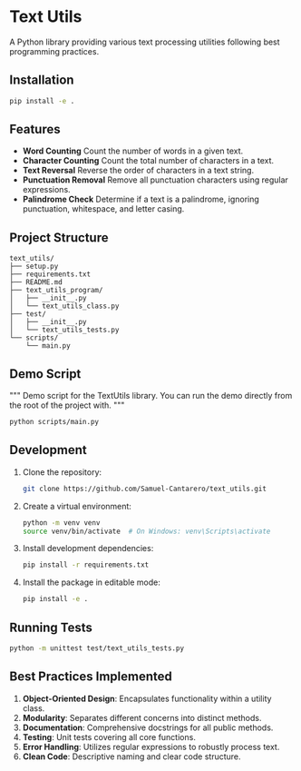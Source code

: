 # Text Utils

A Python library providing various text processing utilities following best programming practices.

## Installation

```bash
pip install -e .
```

## Features

* **Word Counting**
  Count the number of words in a given text.
* **Character Counting**
  Count the total number of characters in a text.
* **Text Reversal**
  Reverse the order of characters in a text string.
* **Punctuation Removal**
  Remove all punctuation characters using regular expressions.
* **Palindrome Check**
  Determine if a text is a palindrome, ignoring punctuation, whitespace, and letter casing.

## Project Structure

```
text_utils/
├── setup.py
├── requirements.txt
├── README.md
├── text_utils_program/
│   ├── __init__.py
│   └── text_utils_class.py
├── test/
│   ├── __init__.py
│   └── text_utils_tests.py
└── scripts/
    └── main.py
```

## Demo Script

"""
Demo script for the TextUtils library.
You can run the demo directly from the root of the project with.
"""
```bash
python scripts/main.py
```

## Development

1. Clone the repository:

   ```bash
   git clone https://github.com/Samuel-Cantarero/text_utils.git
   ```
2. Create a virtual environment:

   ```bash
   python -m venv venv
   source venv/bin/activate  # On Windows: venv\Scripts\activate
   ```
3. Install development dependencies:

   ```bash
   pip install -r requirements.txt
   ```
4. Install the package in editable mode:

   ```bash
   pip install -e .
   ```

## Running Tests

```bash
python -m unittest test/text_utils_tests.py
```

## Best Practices Implemented

1. **Object-Oriented Design**: Encapsulates functionality within a utility class.
2. **Modularity**: Separates different concerns into distinct methods.
3. **Documentation**: Comprehensive docstrings for all public methods.
4. **Testing**: Unit tests covering all core functions.
5. **Error Handling**: Utilizes regular expressions to robustly process text.
6. **Clean Code**: Descriptive naming and clear code structure.


